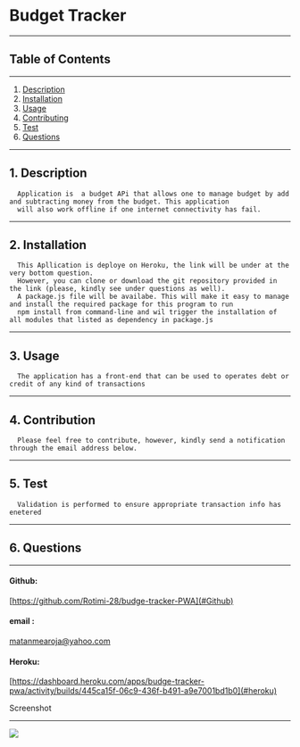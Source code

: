 # Budget Tracker
________________________________________________________________________________________________________________________________

## Table of Contents
________________________________________________________________________________________________________________________________

1. [Description](#description)
2. [Installation](#installation)
3. [Usage](#usgae)
4. [Contributing](#contribution)
5. [Test](#test)
6. [Questions](#questions)
___________________________________________________________________________________________________________________________________

## 1. Description
      Application is  a budget APi that allows one to manage budget by add and subtracting money from the budget. This application
      will also work offline if one internet connectivity has fail.

____________________________________________________________________________________________________________________________________
## 2. Installation
      This Apllication is deploye on Heroku, the link will be under at the very bottom question.
      However, you can clone or download the git repository provided in the link (please, kindly see under questions as well).
      A package.js file will be availabe. This will make it easy to manage and install the required package for this program to run
      npm install from command-line and wil trigger the installation of all modules that listed as dependency in package.js 
______________________________________________________________________________________________________________________________________
## 3. Usage
      The application has a front-end that can be used to operates debt or credit of any kind of transactions
________________________________________________________________________________________________________________________________________
## 4. Contribution
      Please feel free to contribute, however, kindly send a notification through the email address below.
_________________________________________________________________________________________________________________________________________
## 5. Test
      Validation is performed to ensure appropriate transaction info has enetered
___________________________________________________________________________________________________________________________________________
## 6. Questions 
____________________________________________________________________________________________________________________________________________
#### Github: 
[https://github.com/Rotimi-28/budge-tracker-PWA](#Github)
#### email : 
[matanmearoja@yahoo.com](#email)
#### Heroku: 
[https://dashboard.heroku.com/apps/budge-tracker-pwa/activity/builds/445ca15f-06c9-436f-b491-a9e7001bd1b0](#heroku)

Screenshot
__________________________________________________________________________________________________________________________________________________________
![](<img width="1440" alt="budget-tracker" src="https://user-images.githubusercontent.com/96090900/178628388-a46ce577-8380-4925-9208-03f98b6bab44.png">
)

